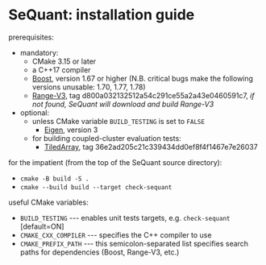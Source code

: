 SeQuant: installation guide
===========================

prerequisites:
  * mandatory:
    * CMake 3.15 or later
    * a C++17 compiler
    * [Boost](https://www.boost.org/), version 1.67 or higher (N.B. critical bugs make the following versions unusable: 1.70, 1.77, 1.78)
    * [Range-V3](https://github.com/ericniebler/range-v3.git), tag d800a032132512a54c291ce55a2a43e0460591c7, *if not found, SeQuant will download and build Range-V3*
  * optional:
    * unless CMake variable `BUILD_TESTING` is set to `FALSE`
      * [Eigen](http://eigen.tuxfamily.org/), version 3
    * for building coupled-cluster evaluation tests:
      * [TiledArray](https://github.com/ValeevGroup/tiledarray.git), tag 36e2ad205c21c339434dd0ef8f4f1467e7e26037

for the impatient (from the top of the SeQuant source directory):
  * `cmake -B build -S .`
  * `cmake --build build --target check-sequant`

useful CMake variables:
  * `BUILD_TESTING` --- enables unit tests targets, e.g. `check-sequant` [default=ON]
  * `CMAKE_CXX_COMPILER` --- specifies the C++ compiler to use
  * `CMAKE_PREFIX_PATH` --- this semicolon-separated list specifies search paths for dependencies (Boost, Range-V3, etc.)
